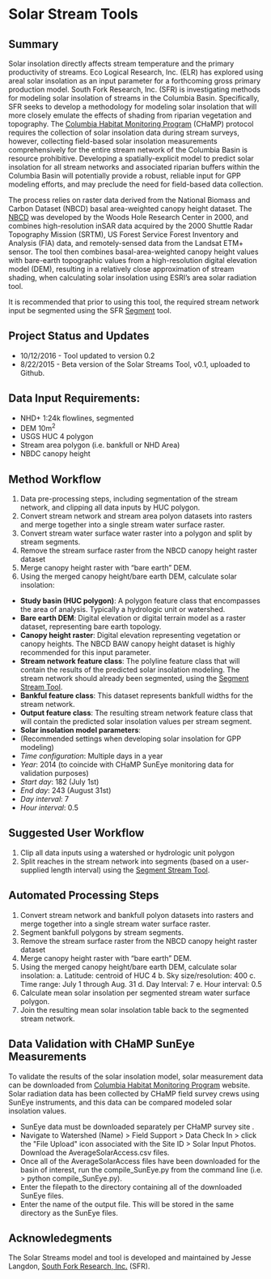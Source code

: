 # Solar Stream Tools

## Summary
Solar insolation directly affects stream temperature and the primary productivity of streams.   Eco Logical Research, Inc. (ELR) has explored using areal solar insolation as an input parameter for a forthcoming gross primary production model. South Fork Research, Inc. (SFR) is investigating methods for modeling solar insolation of streams in the Columbia Basin. Specifically, SFR seeks to develop a methodology for modeling solar insolation that will more closely emulate the effects of shading from riparian vegetation and topography.
The [Columbia Habitat Monitoring Program](https://www.champmonitoring.org/) (CHaMP) protocol requires the collection of solar insolation data during stream surveys, however, collecting field-based solar insolation measurements comprehensively for the entire stream network of the Columbia Basin is resource prohibitive.  Developing a spatially-explicit model to predict solar insolation for all stream networks and associated riparian buffers within the Columbia Basin will potentially provide a robust, reliable input for GPP modeling efforts, and may preclude the need for field-based data collection. 

The process relies on raster data derived from the National Biomass and Carbon Dataset (NBCD) basal area-weighted canopy height dataset.  The [NBCD](http://www.whrc.org/mapping/nbcd) was developed by the Woods Hole Research Center in 2000, and combines high-resolution inSAR data acquired by the 2000 Shuttle Radar Topography Mission (SRTM), US Forest Service Forest Inventory and Analysis (FIA) data, and remotely-sensed data from the Landsat ETM+ sensor.  The tool then combines basal-area-weighted canopy height values with bare-earth topographic values from a high-resolution digital elevation model (DEM), resulting in a relatively close approximation of stream shading, when calculating solar insolation using ESRI’s area solar radiation tool.  

It is recommended that prior to using this tool, the required stream network input be segmented using the SFR [Segment](http://github.com/jesselangdon/segment_tool) tool.

## Project Status and Updates
* 10/12/2016 - Tool updated to version 0.2
* 8/22/2015 - Beta version of the Solar Streams Tool, v0.1, uploaded to Github.

## Data Input Requirements:
* NHD+ 1:24k flowlines, segmented
* DEM 10m<sup>2</sup>
* USGS HUC 4 polygon
* Stream area polygon (i.e. bankfull or NHD Area)
* NBDC canopy height

## Method Workflow
1. Data pre-processing steps, including segmentation of the stream network, and clipping all data inputs by HUC polygon.
2. Convert stream network and stream area polyon datasets into rasters and merge together into a single stream water surface raster.
3. Convert stream water surface water raster into a polygon and split by stream segments.
4. Remove the stream surface raster from the NBCD canopy height raster dataset
5. Merge canopy height raster with “bare earth” DEM.
6. Using the merged canopy height/bare earth DEM, calculate solar insolation:
* **Study basin (HUC polygon)**: A polygon feature class that encompasses the area of analysis. Typically a hydrologic unit or watershed.
* **Bare earth DEM**: Digital elevation or digital terrain model as a raster dataset, representing bare earth topology.
* **Canopy height raster**: Digital elevation representing vegetation or canopy heights.  The NBCD BAW canopy height dataset is highly recommended for this input parameter.
* **Stream network feature class**: The polyline feature class that will contain the results of the predicted solar insolation modeling.  The stream network should already been segmented, using the [Segment Stream Tool](https://github.com/jesselangdon/segment_tool).
* **Bankful feature class**: This dataset represents bankfull widths for the stream network.
* **Output feature class**: The resulting stream network feature class that will contain the predicted solar insolation values per stream segment.
* **Solar insolation model parameters**:
* (Recommended settings when developing solar insolation for GPP modeling)
* _Time configuration_: Multiple days in a year
* _Year_: 2014 (to coincide with CHaMP SunEye monitoring data for validation purposes)
* _Start day_: 182 (July 1st)
* _End day_: 243 (August 31st)
* _Day interval_: 7
* _Hour interval_: 0.5

## Suggested User Workflow
1. Clip all data inputs using a watershed or hydrologic unit polygon
2. Split reaches in the stream network into segments (based on a user-supplied length interval) using the [Segment Stream Tool](https://github.com/jesselangdon/segment_tool).

## Automated Processing Steps
1. Convert stream network and bankfull polyon datasets into rasters and merge together into a single stream water surface raster.
2. Segment bankfull polygons by stream segments.
3. Remove the stream surface raster from the NBCD canopy height raster dataset
4. Merge canopy height raster with “bare earth” DEM.
5. Using the merged canopy height/bare earth DEM, calculate solar insolation:
    a. Latitude: centroid of HUC 4
    b. Sky size/resolution: 400
    c. Time range: July 1 through Aug. 31
    d. Day Interval: 7
    e. Hour interval: 0.5
6. Calculate mean solar insolation per segmented stream water surface polygon.
7. Join the resulting mean solar insolation table back to the segmented stream network.

## Data Validation with CHaMP SunEye Measurements
To validate the results of the solar insolation model, solar measurement data can be downloaded from [Columbia Habitat Monitoring Program](https://www.champmonitoring.org/) website.  Solar radiation data has been collected by CHaMP field survey crews using SunEye instruments, and this data can be compared modeled solar insolation values.
* SunEye data must be downloaded separately per CHaMP survey site . 
* Navigate to Watershed (Name) > Field Support > Data Check In > click the "File Upload" icon associated with the Site ID > Solar Input Photos.  Download the AverageSolarAccess.csv files.
* Once all of the AverageSolarAccess files have been downloaded for the basin of interest, run the compile\_SunEye.py from the command line (i.e. > python compile\_SunEye.py).
* Enter the filepath to the directory containing all of the downloaded SunEye files.
* Enter the name of the output file.  This will be stored in the same directory as the SunEye files.

## Acknowledegments
The Solar Streams model and tool is developed and maintained by Jesse Langdon, [South Fork Research, Inc.](http://southforkresearch.org) (SFR).

